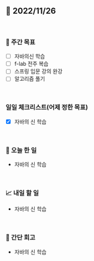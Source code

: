 ## 📅 2022/11/26

<br/>

### 🏹 주간 목표

- [ ] 자바의신 학습
- [ ] f-lab 전주 복습
- [ ] 스프링 입문 강의 완강
- [ ] 알고리즘 풀기

<br/>

### 일일 체크리스트(어제 정한 목표)

- [x] 자바의 신 학습

<br/>

### 💯 오늘 한 일

- 자바의 신 학습

<br/>

### 📈 내일 할 일

- 자바의 신 학습

<br/>

### 🧐 간단 회고

- 자바의 신 학습
